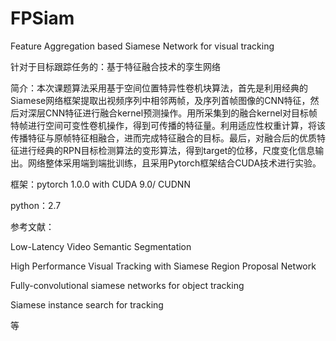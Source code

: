 # FPSiam
Feature Aggregation based Siamese Network for visual tracking

针对于目标跟踪任务的：基于特征融合技术的孪生网络

简介：本次课题算法采用基于空间位置特异性卷机块算法，首先是利用经典的Siamese网络框架提取出视频序列中相邻两帧，及序列首帧图像的CNN特征，然后对深层CNN特征进行融合kernel预测操作。用所采集到的融合kernel对目标帧特帧进行空间可变性卷机操作，得到可传播的特征量。利用适应性权重计算，将该传播特征与原帧特征相融合，进而完成特征融合的目标。最后，对融合后的优质特征进行经典的RPN目标检测算法的变形算法，得到target的位移，尺度变化信息输出。网络整体采用端到端批训练，且采用Pytorch框架结合CUDA技术进行实验。


框架：pytorch 1.0.0 with CUDA 9.0/ CUDNN

python：2.7

参考文献：

Low-Latency Video Semantic Segmentation

High Performance Visual Tracking with Siamese Region Proposal Network

Fully-convolutional siamese networks for object tracking

Siamese instance search for tracking

等
